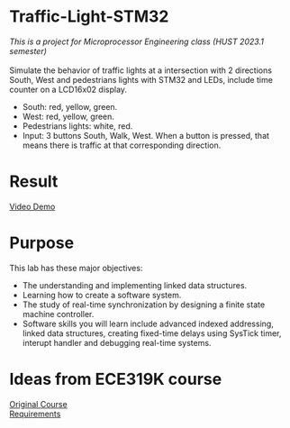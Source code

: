 # Traffic-Light-STM32
*This is a project for Microprocessor Engineering class (HUST 2023.1 semester)*
<br><br>Simulate the behavior of traffic lights at a intersection with 2 directions South, West and pedestrians lights with STM32 and LEDs, include time counter on a LCD16x02 display.
- South: red, yellow, green.
- West: red, yellow, green.
- Pedestrians lights: white, red.
- Input: 3 buttons South, Walk, West. When a button is pressed, that means there is traffic at that corresponding direction.
# Result
<a href="https://www.youtube.com/watch?v=c9xVF9gFzhE">Video Demo</a>
# Purpose
This lab has these major objectives: 
- The understanding and implementing linked data structures.
- Learning how to create a software system.
- The study of real-time synchronization by designing a finite state machine controller.
- Software skills you will learn include advanced indexed addressing, linked data structures, creating fixed-time delays using SysTick timer, interupt handler and debugging real-time systems.
# Ideas from ECE319K course
<a href="https://users.ece.utexas.edu/~valvano/Volume1/labs.html">Original Course</a> <br>
<a href="https://docs.google.com/document/d/1MDt8CCzsURqnGKx14CS1Sp-d_kqAHxbYl89t-8SYL1I/edit#heading=h.v6n9i5rz542e">Requirements</a>
